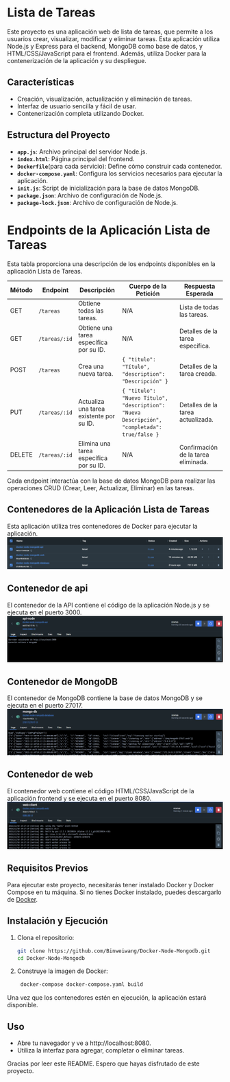 # Lista de Tareas

Este proyecto es una aplicación web de lista de tareas, que permite a los usuarios crear, visualizar, modificar y
eliminar tareas. Esta aplicación utiliza Node.js y Express para el backend, MongoDB como base de datos, y
HTML/CSS/JavaScript para el frontend. Además, utiliza Docker para la contenerización de la aplicación y su despliegue.

## Características

- Creación, visualización, actualización y eliminación de tareas.
- Interfaz de usuario sencilla y fácil de usar.
- Contenerización completa utilizando Docker.

## Estructura del Proyecto

- **`app.js`**: Archivo principal del servidor Node.js.
- **`index.html`**: Página principal del frontend.
- **`Dockerfile`**(para cada servicio): Define cómo construir cada contenedor.
- **`docker-compose.yaml`**: Configura los servicios necesarios para ejecutar la aplicación.
- **`init.js`**: Script de inicialización para la base de datos MongoDB.
- **`package.json`**: Archivo de configuración de Node.js.
- **`package-lock.json`**: Archivo de configuración de Node.js.

# Endpoints de la Aplicación Lista de Tareas

Esta tabla proporciona una descripción de los endpoints disponibles en la aplicación Lista de Tareas.

| Método | Endpoint      | Descripción                              | Cuerpo de la Petición                                                                        | Respuesta Esperada                  |
|--------|---------------|------------------------------------------|----------------------------------------------------------------------------------------------|-------------------------------------|
| GET    | `/tareas`     | Obtiene todas las tareas.                | N/A                                                                                          | Lista de todas las tareas.          |
| GET    | `/tareas/:id` | Obtiene una tarea específica por su ID.  | N/A                                                                                          | Detalles de la tarea específica.    |
| POST   | `/tareas`     | Crea una nueva tarea.                    | `{ "titulo": "Título", "description": "Descripción" }`                                       | Detalles de la tarea creada.        |
| PUT    | `/tareas/:id` | Actualiza una tarea existente por su ID. | `{ "titulo": "Nuevo Título", "description": "Nueva Descripción", "completada": true/false }` | Detalles de la tarea actualizada.   |
| DELETE | `/tareas/:id` | Elimina una tarea específica por su ID.  | N/A                                                                                          | Confirmación de la tarea eliminada. |

Cada endpoint interactúa con la base de datos MongoDB para realizar las operaciones CRUD (Crear, Leer, Actualizar,
Eliminar) en las tareas.

## Contenedores de la Aplicación Lista de Tareas
Esta aplicación utiliza tres contenedores de Docker para ejecutar la aplicación.
![Contenedores](./img/contenedores.png)

## Contenedor de api

El contenedor de la API contiene el código de la aplicación Node.js y se ejecuta en el puerto 3000.
![Contenedores](./img/api-contenedor.png)


## Contenedor de MongoDB

El contenedor de MongoDB contiene la base de datos MongoDB y se ejecuta en el puerto 27017.
![Contenedores](./img/mongo-contenedor.png)

## Contenedor de web

El contenedor web contiene el código HTML/CSS/JavaScript de la aplicación frontend y se ejecuta en el puerto 8080.
![Contenedores](./img/web-contenedor.png)


## Requisitos Previos

Para ejecutar este proyecto, necesitarás tener instalado Docker y Docker Compose en tu máquina. Si no tienes Docker
instalado, puedes descargarlo de [Docker](https://www.docker.com/products/docker-desktop).

## Instalación y Ejecución

1. Clona el repositorio:
   ```bash
   git clone https://github.com/Binweiwang/Docker-Node-Mongodb.git
   cd Docker-Node-Mongodb
   ```
   
2. Construye la imagen de Docker:
   ```bash
    docker-compose docker-compose.yaml build
    ```

Una vez que los contenedores estén en ejecución, la aplicación estará disponible.

## Uso

- Abre tu navegador y ve a http://localhost:8080.
- Utiliza la interfaz para agregar, completar o eliminar tareas.

Gracias por leer este README. Espero que hayas disfrutado de este proyecto.